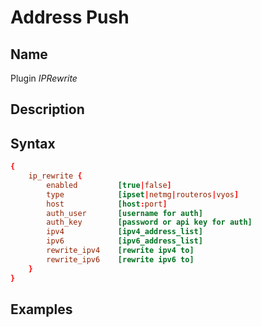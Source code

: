 # Address Push

## Name

Plugin *IPRewrite*

## Description

## Syntax

``` conf
{
    ip_rewrite {
        enabled         [true|false]
        type            [ipset|netmg|routeros|vyos]
        host            [host:port]
        auth_user       [username for auth]
        auth_key        [password or api key for auth]
        ipv4            [ipv4_address_list]
        ipv6            [ipv6_address_list]
        rewrite_ipv4    [rewrite ipv4 to]
        rewrite_ipv6    [rewrite ipv6 to]
    }
}
```

## Examples
